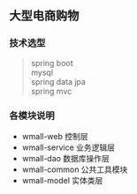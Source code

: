 ## 大型电商购物
### 技术选型
> spring boot   
> mysql   
> spring data jpa   
> spring mvc
>
### 各模块说明
 - wmall-web 控制层
 - wmall-service 业务逻辑层
 - wmall-dao 数据库操作层
 - wmall-common 公共工具模块
 - wmall-model 实体类层
